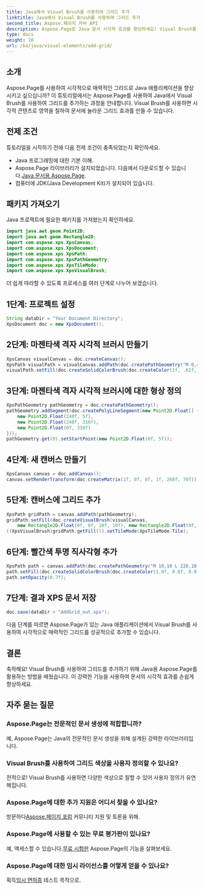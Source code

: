 ```yaml
---
title: Java에서 Visual Brush를 사용하여 그리드 추가
linktitle: Java에서 Visual Brush를 사용하여 그리드 추가
second_title: Aspose.페이지 자바 API
description: Aspose.Page로 Java 문서 시각적 효과를 향상하세요! Visual Brush를 사용하여 그리드를 추가하는 방법을 단계별로 알아보세요. 손쉽게 애플리케이션의 매력을 높이세요.
type: docs
weight: 10
url: /ko/java/visual-elements/add-grid/
---
```

## 소개
Aspose.Page를 사용하여 시각적으로 매력적인 그리드로 Java 애플리케이션을 향상시키고 싶으십니까? 이 튜토리얼에서는 Aspose.Page를 사용하여 Java에서 Visual Brush를 사용하여 그리드를 추가하는 과정을 안내합니다. Visual Brush를 사용하면 시각적 콘텐츠로 영역을 칠하여 문서에 놀라운 그리드 효과를 만들 수 있습니다.
## 전제 조건
튜토리얼을 시작하기 전에 다음 전제 조건이 충족되었는지 확인하세요.
- Java 프로그래밍에 대한 기본 이해.
-  Aspose.Page 라이브러리가 설치되었습니다. 다음에서 다운로드할 수 있습니다.[Java 문서용 Aspose.Page](https://reference.aspose.com/page/java/).
- 컴퓨터에 JDK(Java Development Kit)가 설치되어 있습니다.
## 패키지 가져오기
Java 프로젝트에 필요한 패키지를 가져왔는지 확인하세요.
```java
import java.awt.geom.Point2D;
import java.awt.geom.Rectangle2D;
import com.aspose.xps.XpsCanvas;
import com.aspose.xps.XpsDocument;
import com.aspose.xps.XpsPath;
import com.aspose.xps.XpsPathGeometry;
import com.aspose.xps.XpsTileMode;
import com.aspose.xps.XpsVisualBrush;
```
더 쉽게 따라할 수 있도록 프로세스를 여러 단계로 나누어 보겠습니다.
## 1단계: 프로젝트 설정
```java
String dataDir = "Your Document Directory";
XpsDocument doc = new XpsDocument();
```
## 2단계: 마젠타색 격자 시각적 브러시 만들기
```java
XpsCanvas visualCanvas = doc.createCanvas();
XpsPath visualPath = visualCanvas.addPath(doc.createPathGeometry("M 0,4 L 4,4 4,0 6,0 6,4 10,4 10,6 6,6 6,10 4,10 4,6 0,6 Z"));
visualPath.setFill(doc.createSolidColorBrush(doc.createColor(1f, .61f, 0.1f, 0.61f)));
```
## 3단계: 마젠타색 격자 시각적 브러시에 대한 형상 정의
```java
XpsPathGeometry pathGeometry = doc.createPathGeometry();
pathGeometry.addSegment(doc.createPolyLineSegment(new Point2D.Float[] {
    new Point2D.Float(240f, 5f),
    new Point2D.Float(240f, 310f),
    new Point2D.Float(0f, 310f)
}));
pathGeometry.get(0).setStartPoint(new Point2D.Float(0f, 5f));
```
## 4단계: 새 캔버스 만들기
```java
XpsCanvas canvas = doc.addCanvas();
canvas.setRenderTransform(doc.createMatrix(1f, 0f, 0f, 1f, 268f, 70f));
```
## 5단계: 캔버스에 그리드 추가
```java
XpsPath gridPath = canvas.addPath(pathGeometry);
gridPath.setFill(doc.createVisualBrush(visualCanvas,
    new Rectangle2D.Float(0f, 0f, 10f, 10f), new Rectangle2D.Float(0f, 0f, 10f, 10f)));
((XpsVisualBrush)gridPath.getFill()).setTileMode(XpsTileMode.Tile);
```
## 6단계: 빨간색 투명 직사각형 추가
```java
XpsPath path = canvas.addPath(doc.createPathGeometry("M 10,10 L 228,10 228,100 10,100"));
path.setFill(doc.createSolidColorBrush(doc.createColor(1.0f, 0.0f, 0.0f)));
path.setOpacity(0.7f);
```
## 7단계: 결과 XPS 문서 저장
```java
doc.save(dataDir + "AddGrid_out.xps");
```
다음 단계를 따르면 Aspose.Page가 있는 Java 애플리케이션에서 Visual Brush를 사용하여 시각적으로 매력적인 그리드를 성공적으로 추가할 수 있습니다.
## 결론
축하해요! Visual Brush를 사용하여 그리드를 추가하기 위해 Java용 Aspose.Page를 활용하는 방법을 배웠습니다. 이 강력한 기능을 사용하여 문서의 시각적 효과를 손쉽게 향상하세요.
## 자주 묻는 질문
### Aspose.Page는 전문적인 문서 생성에 적합합니까?
예, Aspose.Page는 Java의 전문적인 문서 생성을 위해 설계된 강력한 라이브러리입니다.
### Visual Brush를 사용하여 그리드 색상을 사용자 정의할 수 있나요?
전적으로! Visual Brush를 사용하면 다양한 색상으로 칠할 수 있어 사용자 정의가 유연해집니다.
### Aspose.Page에 대한 추가 지원은 어디서 찾을 수 있나요?
 방문하다[Aspose.페이지 포럼](https://forum.aspose.com/c/page/39) 커뮤니티 지원 및 토론을 위해.
### Aspose.Page에 사용할 수 있는 무료 평가판이 있나요?
 예, 액세스할 수 있습니다.[무료 시험판](https://releases.aspose.com/) Aspose.Page의 기능을 살펴보세요.
### Aspose.Page에 대한 임시 라이선스를 어떻게 얻을 수 있나요?
 획득[임시 면허증](https://purchase.aspose.com/temporary-license/) 테스트 목적으로.
